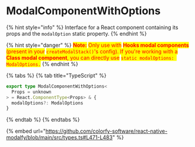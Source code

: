 # ModalComponentWithOptions

{% hint style="info" %}
Interface for a React component containing its props and the `modalOption` static property.
{% endhint %}

{% hint style="danger" %}
<mark style="color:red;">**Note:**</mark> <mark style="color:red;"></mark><mark style="color:red;">Only use with</mark> <mark style="color:red;"></mark><mark style="color:red;">**Hooks modal components**</mark> <mark style="color:red;"></mark><mark style="color:red;">(present in your</mark> <mark style="color:red;"></mark><mark style="color:red;">`createModalStack()`</mark><mark style="color:red;">'s config). If you're working with a</mark> <mark style="color:red;"></mark><mark style="color:red;">**Class modal component**</mark><mark style="color:red;">, you can directly use</mark> <mark style="color:red;"></mark><mark style="color:red;">`static modalOptions: ModalOptions.`</mark>
{% endhint %}

{% tabs %}
{% tab title="TypeScript" %}
```typescript
export type ModalComponentWithOptions<
  Props = unknown
> = React.ComponentType<Props> & {
  modalOptions?: ModalOptions
}
```
{% endtab %}
{% endtabs %}

{% embed url="https://github.com/colorfy-software/react-native-modalfy/blob/main/src/types.ts#L471-L483" %}
